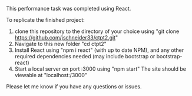 This performance task was completed using React. 

To replicate the finished project: 
  1. clone this repository to the directory of your choice using "git clone https://github.com/jschneider33/ctpt2.git"
  2. Navigate to this new folder "cd ctpt2"
  3. Install React using "npm i react" (with up to date NPM), and any other required dependencies needed (may include bootstrap or bootstrap-react)
  4. Start a local server on port :3000 using "npm start"
The site should be viewable at "localhost:/3000"

Please let me know if you have any questions or issues. 
